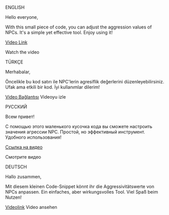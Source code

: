 ENGLISH

Hello everyone,

With this small piece of code, you can adjust the aggression values of NPCs. It's a simple yet effective tool. Enjoy using it!

[Video Link](https://youtu.be/g2el-GGyooY)

Watch the video

TÜRKÇE

Merhabalar,

Öncelikle bu kod satırı ile NPC'lerin agresiflik değerlerini düzenleyebilirsiniz. Ufak ama etkili bir kod. İyi kullanımlar dilerim!


[Video Bağlantısı](https://youtu.be/g2el-GGyooY)
Videoyu izle

РУССКИЙ

Всем привет!

С помощью этого маленького кусочка кода вы сможете настроить значения агрессии NPC. Простой, но эффективный инструмент. Удобного использования!


[Ссылка на видео](https://youtu.be/g2el-GGyooY)

Смотрите видео


DEUTSCH

Hallo zusammen,

Mit diesem kleinen Code-Snippet könnt ihr die Aggressivitätswerte von NPCs anpassen. Ein einfaches, aber wirkungsvolles Tool. Viel Spaß beim Nutzen!


[Videolink](https://youtu.be/g2el-GGyooY)
Video ansehen

